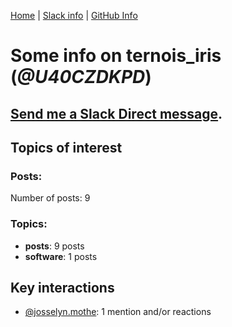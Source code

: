 [Home](https://kelu124.github.io/echommunity/) | [Slack info](https://kelu124.github.io/echommunity/) | [GitHub Info](https://kelu124.github.io/echommunity/github.html)

# Some info on __ternois_iris__ (_@U40CZDKPD_)


## [Send me a Slack Direct message](https://echopen.slack.com/messages/@ternois_iris/).

## Topics of interest

### Posts: 

Number of posts: 9

### Topics:

* __posts__: 9 posts
* __software__: 1 posts

## Key interactions 

* [@josselyn.mothe](./U3XHSAQHE.md): 1 mention and/or reactions
